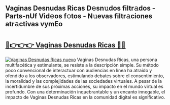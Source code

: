 ## Vaginas Desnudas Ricas D𝚎sn𝚞dos filtr𝚊dos - Parts-nUf Vid𝚎os f𝚘tos - N𝚞evas filtr𝚊ciones atr𝚊ctivas vymEo

# <h2><a href="http://mb6pst.tromn.icu/?c=Vaginas+Desnudas+Ricas">🔗👉👉👉 Vaginas Desnudas Ricas 🔗🔗</a></h2>

[![Vaginas Desnudas Ricas nuevo](https://i.imgur.com/pEAQMta.gif)](http://mb6pst.tromn.icu/?c=Vaginas+Desnudas+Ricas)
Vaginas Desnudas Ricas, una persona multifacética y estimulante, se resiste a la descripción simple. Su método poco convencional de interactuar con audiencias en línea ha atraído y ofendido a los observadores, estimulando debates sobre el consentimiento, la moralidad y las complejidades de las sociedades virtuales. A pesar de la incertidumbre de sus próximas acciones, su impacto en el mundo virtual es profundo. Con una determinación inquebrantable y un encanto innegable, el impacto de Vaginas Desnudas Ricas en la comunidad digital es significativo.
